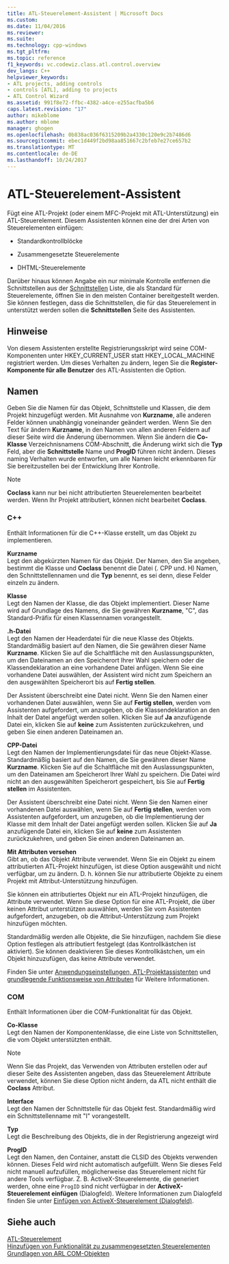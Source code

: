 ```yaml
---
title: ATL-Steuerelement-Assistent | Microsoft Docs
ms.custom: 
ms.date: 11/04/2016
ms.reviewer: 
ms.suite: 
ms.technology: cpp-windows
ms.tgt_pltfrm: 
ms.topic: reference
f1_keywords: vc.codewiz.class.atl.control.overview
dev_langs: C++
helpviewer_keywords:
- ATL projects, adding controls
- controls [ATL], adding to projects
- ATL Control Wizard
ms.assetid: 991f8e72-ffbc-4382-a4ce-e255acfba5b6
caps.latest.revision: "17"
author: mikeblome
ms.author: mblome
manager: ghogen
ms.openlocfilehash: 0b838ac036f6315209b2a4330c120e9c2b7486d6
ms.sourcegitcommit: ebec1d449f2bd98aa851667c2bfeb7e27ce657b2
ms.translationtype: MT
ms.contentlocale: de-DE
ms.lasthandoff: 10/24/2017
---
```

# <a name="atl-control-wizard"></a>ATL-Steuerelement-Assistent
Fügt eine ATL-Projekt (oder einem MFC-Projekt mit ATL-Unterstützung) ein ATL-Steuerelement. Diesem Assistenten können eine der drei Arten von Steuerelementen einfügen:  
  
-   Standardkontrollblöcke  
  
-   Zusammengesetzte Steuerelemente  
  
-   DHTML-Steuerelemente  
  
 Darüber hinaus können Angabe ein nur minimale Kontrolle entfernen die Schnittstellen aus der [Schnittstellen](../../atl/reference/interfaces-atl-control-wizard.md) Liste, die als Standard für Steuerelemente, öffnen Sie in den meisten Container bereitgestellt werden. Sie können festlegen, dass die Schnittstellen, die für das Steuerelement in unterstützt werden sollen die **Schnittstellen** Seite des Assistenten.  
  
## <a name="remarks"></a>Hinweise  
 Von diesem Assistenten erstellte Registrierungsskript wird seine COM-Komponenten unter HKEY_CURRENT_USER statt HKEY_LOCAL_MACHINE registriert werden. Um dieses Verhalten zu ändern, legen Sie die **Register-Komponente für alle Benutzer** des ATL-Assistenten die Option.  
  
## <a name="names"></a>Namen  
 Geben Sie die Namen für das Objekt, Schnittstelle und Klassen, die dem Projekt hinzugefügt werden. Mit Ausnahme von **Kurzname**, alle anderen Felder können unabhängig voneinander geändert werden. Wenn Sie den Text für ändern **Kurzname**, in den Namen von allen anderen Feldern auf dieser Seite wird die Änderung übernommen. Wenn Sie ändern die **Co-Klasse** Verzeichnisnamens COM-Abschnitt, die Änderung wirkt sich die **Typ** Feld, aber die **Schnittstelle** Name und **ProgID** führen nicht ändern. Dieses naming Verhalten wurde entworfen, um alle Namen leicht erkennbaren für Sie bereitzustellen bei der Entwicklung Ihrer Kontrolle.  
  
> [!NOTE]
>  **Coclass** kann nur bei nicht attributierten Steuerelementen bearbeitet werden. Wenn Ihr Projekt attributiert, können nicht bearbeitet **Coclass**.  
  
### <a name="c"></a>C++  
 Enthält Informationen für die C++-Klasse erstellt, um das Objekt zu implementieren.  
  
 **Kurzname**  
 Legt den abgekürzten Namen für das Objekt. Der Namen, den Sie angeben, bestimmt die Klasse und **Coclass** benennt die Datei (. CPP und. H) Namen, den Schnittstellennamen und die **Typ** benennt, es sei denn, diese Felder einzeln zu ändern.  
  
 **Klasse**  
 Legt den Namen der Klasse, die das Objekt implementiert. Dieser Name wird auf Grundlage des Namens, die Sie gewähren **Kurzname**, "C", das Standard-Präfix für einen Klassennamen vorangestellt.  
  
 **.h-Datei**  
 Legt den Namen der Headerdatei für die neue Klasse des Objekts. Standardmäßig basiert auf den Namen, die Sie gewähren dieser Name **Kurzname**. Klicken Sie auf die Schaltfläche mit den Auslassungspunkten, um den Dateinamen an den Speicherort Ihrer Wahl speichern oder die Klassendeklaration an eine vorhandene Datei anfügen. Wenn Sie eine vorhandene Datei auswählen, der Assistent wird nicht zum Speichern an den ausgewählten Speicherort bis auf **Fertig stellen**.  
  
 Der Assistent überschreibt eine Datei nicht. Wenn Sie den Namen einer vorhandenen Datei auswählen, wenn Sie auf **Fertig stellen**, werden vom Assistenten aufgefordert, um anzugeben, ob die Klassendeklaration an den Inhalt der Datei angefügt werden sollen. Klicken Sie auf **Ja** anzufügende Datei ein, klicken Sie auf **keine** zum Assistenten zurückzukehren, und geben Sie einen anderen Dateinamen an.  
  
 **CPP-Datei**  
 Legt den Namen der Implementierungsdatei für das neue Objekt-Klasse. Standardmäßig basiert auf den Namen, die Sie gewähren dieser Name **Kurzname**. Klicken Sie auf die Schaltfläche mit den Auslassungspunkten, um den Dateinamen am Speicherort Ihrer Wahl zu speichern. Die Datei wird nicht an den ausgewählten Speicherort gespeichert, bis Sie auf **Fertig stellen** im Assistenten.  
  
 Der Assistent überschreibt eine Datei nicht. Wenn Sie den Namen einer vorhandenen Datei auswählen, wenn Sie auf **Fertig stellen**, werden vom Assistenten aufgefordert, um anzugeben, ob die Implementierung der Klasse mit dem Inhalt der Datei angefügt werden sollen. Klicken Sie auf **Ja** anzufügende Datei ein, klicken Sie auf **keine** zum Assistenten zurückzukehren, und geben Sie einen anderen Dateinamen an.  
  
 **Mit Attributen versehen**  
 Gibt an, ob das Objekt Attribute verwendet. Wenn Sie ein Objekt zu einem attributierten ATL-Projekt hinzufügen, ist diese Option ausgewählt und nicht verfügbar, um zu ändern. D. h. können Sie nur attributierte Objekte zu einem Projekt mit Attribut-Unterstützung hinzufügen.  
  
 Sie können ein attributiertes Objekt nur ein ATL-Projekt hinzufügen, die Attribute verwendet. Wenn Sie diese Option für eine ATL-Projekt, die über keinen Attribut unterstützen auswählen, werden Sie vom Assistenten aufgefordert, anzugeben, ob die Attribut-Unterstützung zum Projekt hinzufügen möchten.  
  
 Standardmäßig werden alle Objekte, die Sie hinzufügen, nachdem Sie diese Option festlegen als attributiert festgelegt (das Kontrollkästchen ist aktiviert). Sie können deaktivieren Sie dieses Kontrollkästchen, um ein Objekt hinzuzufügen, das keine Attribute verwendet.  
  
 Finden Sie unter [Anwendungseinstellungen, ATL-Projektassistenten](../../atl/reference/application-settings-atl-project-wizard.md) und [grundlegende Funktionsweise von Attributen](../../windows/basic-mechanics-of-attributes.md) für Weitere Informationen.  
  
### <a name="com"></a>COM  
 Enthält Informationen über die COM-Funktionalität für das Objekt.  
  
 **Co-Klasse**  
 Legt den Namen der Komponentenklasse, die eine Liste von Schnittstellen, die vom Objekt unterstützten enthält.  
  
> [!NOTE]
>  Wenn Sie das Projekt, das Verwenden von Attributen erstellen oder auf dieser Seite des Assistenten angeben, dass das Steuerelement Attribute verwendet, können Sie diese Option nicht ändern, da ATL nicht enthält die **Coclass** Attribut.  
  
 **Interface**  
 Legt den Namen der Schnittstelle für das Objekt fest. Standardmäßig wird ein Schnittstellenname mit "I" vorangestellt.  
  
 **Typ**  
 Legt die Beschreibung des Objekts, die in der Registrierung angezeigt wird  
  
 **ProgID**  
 Legt den Namen, den Container, anstatt die CLSID des Objekts verwenden können. Dieses Feld wird nicht automatisch aufgefüllt. Wenn Sie dieses Feld nicht manuell aufzufüllen, möglicherweise das Steuerelement nicht für andere Tools verfügbar. Z. B. ActiveX-Steuerelemente, die generiert werden, ohne eine `ProgID` sind nicht verfügbar in der **ActiveX-Steuerelement einfügen** (Dialogfeld). Weitere Informationen zum Dialogfeld finden Sie unter [Einfügen von ActiveX-Steuerelement (Dialogfeld)](../../windows/insert-activex-control-dialog-box.md).  
  
## <a name="see-also"></a>Siehe auch  
 [ATL-Steuerelement](../../atl/reference/adding-an-atl-control.md)   
 [Hinzufügen von Funktionalität zu zusammengesetzten Steuerelementen](../../atl/adding-functionality-to-the-composite-control.md)   
 [Grundlagen von ARL COM-Objekten](../../atl/fundamentals-of-atl-com-objects.md)

